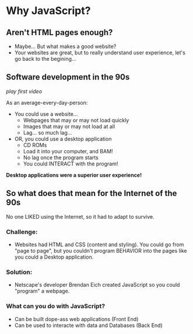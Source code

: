 # Why JavaScript?

## Aren't HTML pages enough?
  * Maybe... But what makes a good website?
  * Your websites are great, but to really understand user experience, let's go back to the begining...
 
## Software development in the 90s
_play first video_

As an average-every-day-person:
  * You could use a website...
    * Webpages that may or may not load quickly
    * Images that may or may not load at all
    * Lag... so much lag...
  * OR, you could use a desktop application
    * CD ROMs
    * Load it into your computer, and BAM!
    * No lag once the program starts
    * You could INTERACT with the program!

**Desktop applications were a superior user experience!**

## So what does that mean for the Internet of the 90s
No one LIKED using the Internet, so it had to adapt to survive.
  
### Challenge:
  * Websites had HTML and CSS (content and styling). You could go from "page to page", but you couldn't program BEHAVIOR into the pages like you could a Desktop application.

### Solution:
  * Netscape's developer Brendan Eich created JavaScript so you could "program" a webpage.

### What can you do with JavaScript?
  * Can be built dope-ass web applications (Front End)
  * Can be used to interacte with data and Databases (Back End)
